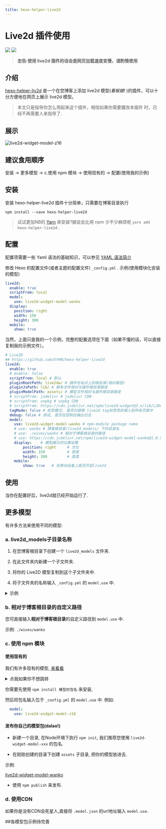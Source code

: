 ```yaml
---
title: hexo-helper-live2d
---
```


# Live2d 插件使用

[![](https://img.shields.io/badge/Maintained--by-EasyHexo-42B983.svg?longCache=true&style=flat-square)](https://github.com/EasyHexo/Easy-Hexo)
[![](https://img.shields.io/badge/Author-Odeinjul-66CCFF.svg?longCache=true&style=flat-square)](odeinjul.github.io)

>**忠告:使用 live2d 插件的话会是网页加载速度变慢，请酌情使用**

## 介绍

[hexo-helper-liv2d](https://github.com/EYHN/hexo-helper-live2d) 是一个在您博客上添加 live2d 模型(*看板娘!* )的插件，可以十分方便地在网页上展示 live2d 模型。

> 本文只是指导你怎么用起来这个插件，相信如果你需要魔改本插件 时，已经不再需要人来指导了.

## 展示
![live2d-widget-model-z16](@img/3/3-3/1.png)

## 建议食用顺序

安装 -> 更多模型 -> c.使用 npm 模块 -> 使用现有的 -> 配置(使用我的示例)

## 安装

安装 hexo-helper-live2d 插件十分简单，只需要在博客目录执行

```batch
npm install --save hexo-helper-live2d
```
> 试试更加NB的 [Yarn](https://yarnpkg.com/en/) 来安装?据说会比用 npm 少不少麻烦呢 
`yarn add hexo-helper-live2d` . 

## 配置

配置项需要一些 Yaml 语法的基础知识，可以参见 [YAML 语法简介](/5-Add/5-2-yaml.html)

修改 Hexo 的配置文件(或者主题的配置文件) `_config.yml` .
示例(使用模块化安装的模型)

```yaml
live2d:
  enable: true
  scriptFrom: local
  model:
    use: live2d-widget-model-wanko
  display:
    position: right
    width: 150
    height: 300
  mobile:
    show: true
```

当然，上面只是我的一个示例，完整的配置选项在下面（如果不懂的话，可以直接复制我的示例文件）。

```yaml
# Live2D
## https://github.com/EYHN/hexo-helper-live2d
live2d:
  enable: true
  # enable: false
  scriptFrom: local # 默认
  pluginRootPath: live2dw/ # 插件在站点上的根目录(相对路径)
  pluginJsPath: lib/ # 脚本文件相对与插件根目录路径
  pluginModelPath: assets/ # 模型文件相对与插件根目录路径
  # scriptFrom: jsdelivr # jsdelivr CDN
  # scriptFrom: unpkg # unpkg CDN
  # scriptFrom: https://cdn.jsdelivr.net/npm/live2d-widget@3.x/lib/L2Dwidget.min.js # 你的自定义 url
  tagMode: false # 标签模式, 是否仅替换 live2d tag标签而非插入到所有页面中
  debug: false # 调试, 是否在控制台输出日志
  model:
    use: live2d-widget-model-wanko # npm-module package name
    # use: wanko # 博客根目录/live2d_models/ 下的目录名
    # use: ./wives/wanko # 相对于博客根目录的路径
    # use: https://cdn.jsdelivr.net/npm/live2d-widget-model-wanko@1.0.5/assets/wanko.model.json # 你的自定义 url
    display:    # 模型展示的位置设置
        position: right     # 方位
        width: 150          # 宽度
        height: 300         # 高度
    mobile:
        show: true   # 在移动设备上是否开启live2d
```

## 使用

当你在配置好后，live2d就已经开始运行了.

## 更多模型

有许多方法来使用不同的模型:

### a. live2d_models子目录名称

1. 在您博客根目录下创建一个 `live2d_models` 文件夹.

2. 在此文件夹内新建一个子文件夹.

3. 将你的 Live2D 模型复制到这个子文件夹中.

4. 将子文件夹的名称输入 `_config.yml` 的 `model.use` 中.

<details><summary>示例</summary><br>

你的模型叫 `mymiku`.

在博客根目录 (应当有 `_config.yml` 、`sources` 、 `themes` ) 新建名为 `mymiku` 的子文件夹.

将模型复制到 `/live2d_models/mymiku/` 中.

现在, 在这里应当有一个 `.model.json` 文件 (例如 `mymiku.model.json`)

在 `/live2d_models/mymiku/` 中.

将 `mymiku` 输入到位于 `_config.yml` 的 `model.use` 中.

</details>

### b. 相对于博客根目录的自定义路径

您可直接输入**相对于博客根目录**的自定义路径到 `model.use` 中.

示例: `./wives/wanko`

### c. 使用 npm 模块

#### 使用现有的

我们有许多现有的模型, [来看看](https://github.com/xiazeyu/live2d-widget-models)

<details><summary>点我如果你不想跳转</summary><br>

- `live2d-widget-model-chitose`
- `live2d-widget-model-epsilon2_1`
- `live2d-widget-model-gf`
- `live2d-widget-model-haru/01` (use `npm install --save live2d-widget-model-haru`)
- `live2d-widget-model-haru/02` (use `npm install --save live2d-widget-model-haru`)
- `live2d-widget-model-haruto`
- `live2d-widget-model-hibiki`
- `live2d-widget-model-hijiki`
- `live2d-widget-model-izumi`
- `live2d-widget-model-koharu`
- `live2d-widget-model-miku`
- `live2d-widget-model-ni-j`
- `live2d-widget-model-nico`
- `live2d-widget-model-nietzsche`
- `live2d-widget-model-nipsilon`
- `live2d-widget-model-nito`
- `live2d-widget-model-shizuku`
- `live2d-widget-model-tororo`
- `live2d-widget-model-tsumiki`
- `live2d-widget-model-unitychan`
- `live2d-widget-model-wanko`
- `live2d-widget-model-z16`

</details>

你需要先使用 `npm install 模型的包名` 来安装,

然后将包名输入位于 `_config.yml` 的 `model.use` 中.
例如:

```yaml
  model:
    use: live2d-widget-model-z16
```

#### 发布你自己的模型包(dalao!)

- 新建一个目录, 在Node环境下执行 `npm init`, 我们推荐您使用 `live2d-widget-model-xxx` 的包名.

- 在刚刚创建的目录下创建 `assets` 子目录, 把你的模型放进去.

示例:

[live2d-widget-model-wanko](https://cdn.jsdelivr.net/npm/live2d-widget-model-wanko)

- 使用 `npm publish` 来发布.

### d. 使用CDN

如果你是没有CDN会死星人,直接将 `.model.json` 的url地址输入 `model.use`.

##各模型包示例待完善
